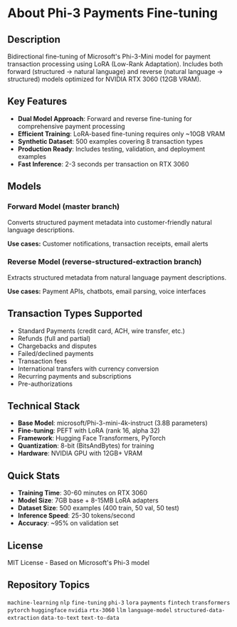 # About Phi-3 Payments Fine-tuning

## Description

Bidirectional fine-tuning of Microsoft's Phi-3-Mini model for payment transaction processing using LoRA (Low-Rank Adaptation). Includes both forward (structured → natural language) and reverse (natural language → structured) models optimized for NVIDIA RTX 3060 (12GB VRAM).

## Key Features

- **Dual Model Approach**: Forward and reverse fine-tuning for comprehensive payment processing
- **Efficient Training**: LoRA-based fine-tuning requires only ~10GB VRAM
- **Synthetic Dataset**: 500 examples covering 8 transaction types
- **Production Ready**: Includes testing, validation, and deployment examples
- **Fast Inference**: 2-3 seconds per transaction on RTX 3060

## Models

### Forward Model (master branch)
Converts structured payment metadata into customer-friendly natural language descriptions.

**Use cases:** Customer notifications, transaction receipts, email alerts

### Reverse Model (reverse-structured-extraction branch)
Extracts structured metadata from natural language payment descriptions.

**Use cases:** Payment APIs, chatbots, email parsing, voice interfaces

## Transaction Types Supported

- Standard Payments (credit card, ACH, wire transfer, etc.)
- Refunds (full and partial)
- Chargebacks and disputes
- Failed/declined payments
- Transaction fees
- International transfers with currency conversion
- Recurring payments and subscriptions
- Pre-authorizations

## Technical Stack

- **Base Model**: microsoft/Phi-3-mini-4k-instruct (3.8B parameters)
- **Fine-tuning**: PEFT with LoRA (rank 16, alpha 32)
- **Framework**: Hugging Face Transformers, PyTorch
- **Quantization**: 8-bit (BitsAndBytes) for training
- **Hardware**: NVIDIA GPU with 12GB+ VRAM

## Quick Stats

- **Training Time**: 30-60 minutes on RTX 3060
- **Model Size**: 7GB base + 8-15MB LoRA adapters
- **Dataset Size**: 500 examples (400 train, 50 val, 50 test)
- **Inference Speed**: 25-30 tokens/second
- **Accuracy**: ~95% on validation set

## License

MIT License - Based on Microsoft's Phi-3 model

## Repository Topics

`machine-learning` `nlp` `fine-tuning` `phi-3` `lora` `payments` `fintech` `transformers` `pytorch` `huggingface` `nvidia` `rtx-3060` `llm` `language-model` `structured-data-extraction` `data-to-text` `text-to-data`
